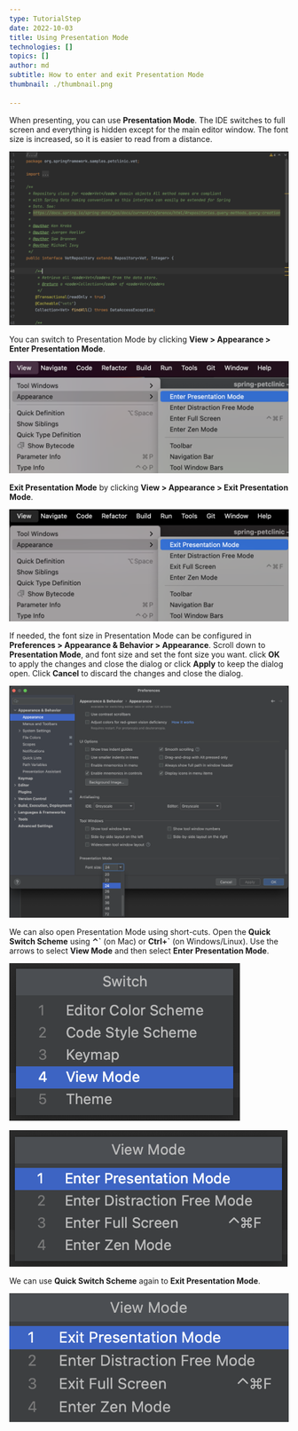 ```yaml
---
type: TutorialStep
date: 2022-10-03
title: Using Presentation Mode
technologies: []
topics: []
author: md
subtitle: How to enter and exit Presentation Mode
thumbnail: ./thumbnail.png

---
```


When presenting, you can use **Presentation Mode**. The IDE switches to full screen and everything is hidden except for the main editor window. The font size is increased, so it is easier to read from a distance. 

![Presentation Mode](presentation-mode.png)

You can switch to Presentation Mode by clicking **View > Appearance > Enter Presentation Mode**.

![Enter Presentation Mode](enter-presentation-mode.png)

**Exit Presentation Mode** by clicking **View > Appearance > Exit Presentation Mode**.

![Exit Presentation Mode](exit-presentation-mode.png)

If needed, the font size in Presentation Mode can be configured in **Preferences > Appearance & Behavior > Appearance**. Scroll down to **Presentation Mode**, and font size and set the font size you want. click **OK** to apply the changes and close the dialog or click **Apply** to keep the dialog open. Click **Cancel** to discard the changes and close the dialog.

![Configure Presentation Mode Font size](presentation-mode-config-font-size.png)

We can also open Presentation Mode using short-cuts. Open the **Quick Switch Scheme** using **⌃\`** (on Mac) or **Ctrl+\`** (on Windows/Linux). Use the arrows to select **View Mode** and then select **Enter Presentation Mode**.

![Open Quick Switch Scheme - View Mode](qss-view-mode.png)

![Open Quick Switch Scheme - Enter Presentation Mode](qss-enter-presentation-mode.png)

We can use **Quick Switch Scheme** again to **Exit Presentation Mode**.

![Open Quick Switch Scheme - Exit Presentation Mode](qss-exit-presentation-mode.png)
